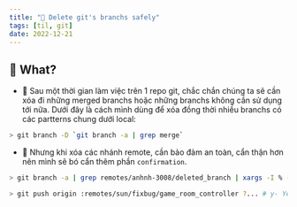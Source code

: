 ```yaml
---
title: "🌱 Delete git's branchs safely"
tags: [til, git]
date: 2022-12-21
---
```


## 🌿 What?

- 🌱 Sau một thời gian làm việc trên 1 repo git, chắc chắn chúng ta sẽ cần xóa đi những merged branchs hoặc những branchs không cần sử dụng tới nữa. Dưới đây là cách mình dùng để xóa đồng thời nhiều branchs có các partterns chung dưới local:

```sh
> git branch -D `git branch -a | grep merge`
```

- 🌱 Nhưng khi xóa các nhánh remote, cần bảo đảm an toàn, cẩn thận hơn nên mình sẽ bó cẩn thêm phần `confirmation`.

```sh
> git branch -a | grep remotes/anhnh-3008/deleted_branch | xargs -I % -p git push origin :%

> git push origin :remotes/sun/fixbug/game_room_controller ?... # y- Yes, n- No
```
